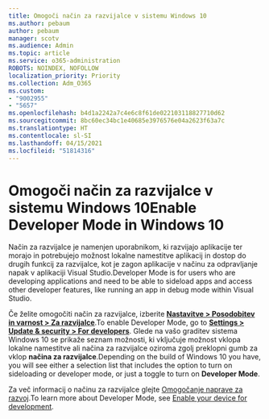 ```yaml
---
title: Omogoči način za razvijalce v sistemu Windows 10
ms.author: pebaum
author: pebaum
manager: scotv
ms.audience: Admin
ms.topic: article
ms.service: o365-administration
ROBOTS: NOINDEX, NOFOLLOW
localization_priority: Priority
ms.collection: Adm_O365
ms.custom:
- "9002955"
- "5657"
ms.openlocfilehash: b4d1a2242a7c4e6c8f61de022103118827710d62
ms.sourcegitcommit: 8bc60ec34bc1e40685e3976576e04a2623f63a7c
ms.translationtype: HT
ms.contentlocale: sl-SI
ms.lasthandoff: 04/15/2021
ms.locfileid: "51814316"
---
```

# <a name="enable-developer-mode-in-windows-10"></a><span data-ttu-id="c582d-102">Omogoči način za razvijalce v sistemu Windows 10</span><span class="sxs-lookup"><span data-stu-id="c582d-102">Enable Developer Mode in Windows 10</span></span>

<span data-ttu-id="c582d-103">Način za razvijalce je namenjen uporabnikom, ki razvijajo aplikacije ter morajo in potrebujejo možnost lokalne namestitve aplikacij in dostop do drugih funkcij za razvijalce, kot je zagon aplikacije v načinu za odpravljanje napak v aplikaciji Visual Studio.</span><span class="sxs-lookup"><span data-stu-id="c582d-103">Developer Mode is for users who are developing applications and need to be able to sideload apps and access other developer features, like running an app in debug mode within Visual Studio.</span></span>

<span data-ttu-id="c582d-104">Če želite omogočiti način za razvijalce, izberite **[Nastavitve > Posodobitev in varnost > Za razvijalce](ms-settings:developers?activationSource=GetHelp)**.</span><span class="sxs-lookup"><span data-stu-id="c582d-104">To enable Developer Mode, go to **[Settings > Update & security > For developers](ms-settings:developers?activationSource=GetHelp)**.</span></span> <span data-ttu-id="c582d-105">Glede na vašo graditev sistema Windows 10 se prikaže seznam možnosti, ki vključuje možnost vklopa lokalne namestitve ali načina za razvijalce oziroma zgolj preklopni gumb za vklop **načina za razvijalce**.</span><span class="sxs-lookup"><span data-stu-id="c582d-105">Depending on the build of Windows 10 you have, you will see either a selection list that includes the option to turn on sideloading or developer mode, or just a toggle to turn on **Developer Mode**.</span></span>

<span data-ttu-id="c582d-106">Za več informacij o načinu za razvijalce glejte [Omogočanje naprave za razvoj](https://docs.microsoft.com/windows/uwp/get-started/enable-your-device-for-development).</span><span class="sxs-lookup"><span data-stu-id="c582d-106">To learn more about Developer Mode, see [Enable your device for development](https://docs.microsoft.com/windows/uwp/get-started/enable-your-device-for-development).</span></span>
